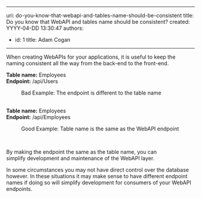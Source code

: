 

---
uri: do-you-know-that-webapi-and-tables-name-should-be-consistent
title: Do you know that WebAPI and tables name should be consistent?
created: YYYY-04-DD 13:30:47
authors:
  - id: 1
    title: Adam Cogan
---




<span class='intro'> ​When creating WebAPIs for your applications, it is useful to keep the naming consistent all the way from the back-end to the front-end. </span>

<p class="ssw15-rteElement-GreyBox"><strong>Table name&#58;</strong> Employees<br><strong>Endpoint&#58;</strong> /api/Users<br></p><dd class="ssw15-rteElement-FigureBad">​Bad Example&#58; The endpoint is different to the table name<br></dd><div><br></div><p class="ssw15-rteElement-GreyBox"><strong>​Table name&#58;</strong> Employees<br><strong>Endpoint&#58;</strong> /api/Employees<br></p><div><dd class="ssw15-rteElement-FigureGood">​Good Example&#58; Table name is the same as the WebAPI endpoint</dd><p><br></p><p>By making the endpoint the same as the table name, you can simplify&#160;development&#160;and maintenance of the WebAPI layer.</p><p>In some circumstances you may not have direct control over the database however. In these situations it may make sense to have different endpoint names if doing so will simplify development for consumers of your WebAPI endpoints.​</p></div>


